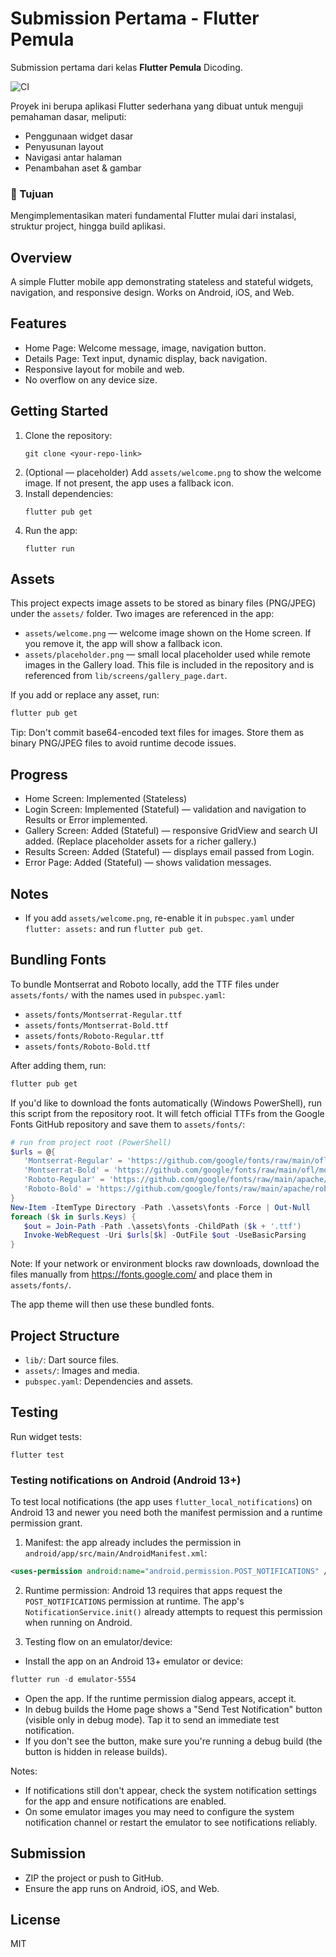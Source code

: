 
# Submission Pertama - Flutter Pemula

Submission pertama dari kelas **Flutter Pemula** Dicoding.  

![CI](https://github.com/arhmtr-png/Submission-Pertama/actions/workflows/flutter-test.yml/badge.svg)

Proyek ini berupa aplikasi Flutter sederhana yang dibuat untuk menguji pemahaman dasar, meliputi:

- Penggunaan widget dasar
- Penyusunan layout
- Navigasi antar halaman
- Penambahan aset & gambar

### 🚀 Tujuan
Mengimplementasikan materi fundamental Flutter mulai dari instalasi, struktur project, hingga build aplikasi.

## Overview
A simple Flutter mobile app demonstrating stateless and stateful widgets, navigation, and responsive design. Works on Android, iOS, and Web.

## Features
- Home Page: Welcome message, image, navigation button.
- Details Page: Text input, dynamic display, back navigation.
- Responsive layout for mobile and web.
- No overflow on any device size.

## Getting Started
1. Clone the repository:
   ```
   git clone <your-repo-link>
   ```
2. (Optional — placeholder) Add `assets/welcome.png` to show the welcome image. If not present, the app uses a fallback icon.
3. Install dependencies:
   ```
   flutter pub get
   ```
4. Run the app:
   ```
   flutter run
   ```

## Assets

This project expects image assets to be stored as binary files (PNG/JPEG) under the `assets/` folder. Two images are referenced in the app:

- `assets/welcome.png` — welcome image shown on the Home screen. If you remove it, the app will show a fallback icon.
- `assets/placeholder.png` — small local placeholder used while remote images in the Gallery load. This file is included in the repository and is referenced from `lib/screens/gallery_page.dart`.

If you add or replace any asset, run:

```powershell
flutter pub get
```

Tip: Don't commit base64-encoded text files for images. Store them as binary PNG/JPEG files to avoid runtime decode issues.

## Progress
- Home Screen: Implemented (Stateless)
- Login Screen: Implemented (Stateful) — validation and navigation to Results or Error implemented.
- Gallery Screen: Added (Stateful) — responsive GridView and search UI added. (Replace placeholder assets for a richer gallery.)
- Results Screen: Added (Stateful) — displays email passed from Login.
- Error Page: Added (Stateful) — shows validation messages.

## Notes
- If you add `assets/welcome.png`, re-enable it in `pubspec.yaml` under `flutter: assets:` and run `flutter pub get`.

## Bundling Fonts
To bundle Montserrat and Roboto locally, add the TTF files under `assets/fonts/` with the names used in `pubspec.yaml`:

- `assets/fonts/Montserrat-Regular.ttf`
- `assets/fonts/Montserrat-Bold.ttf`
- `assets/fonts/Roboto-Regular.ttf`
- `assets/fonts/Roboto-Bold.ttf`

After adding them, run:

```powershell
flutter pub get
```

If you'd like to download the fonts automatically (Windows PowerShell), run this script from the repository root. It will fetch official TTFs from the Google Fonts GitHub repository and save them to `assets/fonts/`:

```powershell
# run from project root (PowerShell)
$urls = @{
   'Montserrat-Regular' = 'https://github.com/google/fonts/raw/main/ofl/montserrat/Montserrat-Regular.ttf';
   'Montserrat-Bold' = 'https://github.com/google/fonts/raw/main/ofl/montserrat/Montserrat-Bold.ttf';
   'Roboto-Regular' = 'https://github.com/google/fonts/raw/main/apache/roboto/Roboto-Regular.ttf';
   'Roboto-Bold' = 'https://github.com/google/fonts/raw/main/apache/roboto/Roboto-Bold.ttf'
}
New-Item -ItemType Directory -Path .\assets\fonts -Force | Out-Null
foreach ($k in $urls.Keys) {
   $out = Join-Path -Path .\assets\fonts -ChildPath ($k + '.ttf')
   Invoke-WebRequest -Uri $urls[$k] -OutFile $out -UseBasicParsing
}
```

Note: If your network or environment blocks raw downloads, download the files manually from https://fonts.google.com/ and place them in `assets/fonts/`.

The app theme will then use these bundled fonts.

## Project Structure
- `lib/`: Dart source files.
- `assets/`: Images and media.
- `pubspec.yaml`: Dependencies and assets.

## Testing
Run widget tests:
```
flutter test
```

### Testing notifications on Android (Android 13+)

To test local notifications (the app uses `flutter_local_notifications`) on Android 13 and newer you need both the manifest permission and a runtime permission grant.

1. Manifest: the app already includes the permission in `android/app/src/main/AndroidManifest.xml`:

```xml
<uses-permission android:name="android.permission.POST_NOTIFICATIONS" />
```

2. Runtime permission: Android 13 requires that apps request the `POST_NOTIFICATIONS` permission at runtime. The app's `NotificationService.init()` already attempts to request this permission when running on Android.

3. Testing flow on an emulator/device:

 - Install the app on an Android 13+ emulator or device:

```powershell
flutter run -d emulator-5554
```

 - Open the app. If the runtime permission dialog appears, accept it.
 - In debug builds the Home page shows a "Send Test Notification" button (visible only in debug mode). Tap it to send an immediate test notification.
 - If you don't see the button, make sure you're running a debug build (the button is hidden in release builds).

Notes:
 - If notifications still don't appear, check the system notification settings for the app and ensure notifications are enabled.
 - On some emulator images you may need to configure the system notification channel or restart the emulator to see notifications reliably.

## Submission
- ZIP the project or push to GitHub.
- Ensure the app runs on Android, iOS, and Web.

## License
MIT
